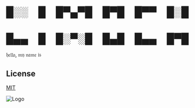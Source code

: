 
 # █░░ █ █▀▄▀█ █▀█ █▀▀ █░█
 # █▄▄ █ █░▀░█ █▄█ █▄▄ █▀█

𝔥𝔢𝔩𝔩𝔬, 𝔪𝔶 𝔫𝔞𝔪𝔢 𝔦𝔰


## License

[MIT](https://choosealicense.com/licenses/mit/)



![Logo](https://i.pinimg.com/originals/34/91/e2/3491e2089b8e2fbd0ca922eee6157eee.gif)

